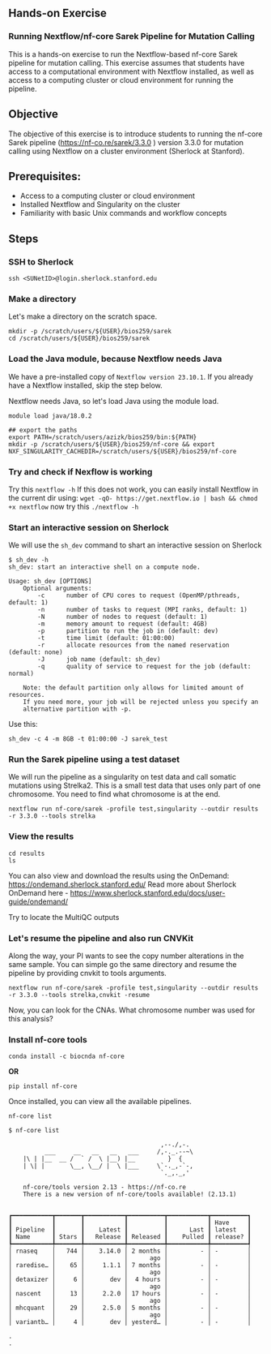 
## Hands-on Exercise
### Running Nextflow/nf-core Sarek Pipeline for Mutation Calling

This is a hands-on exercise to run the Nextflow-based nf-core Sarek pipeline for mutation calling. This exercise assumes that students have access to a computational environment with Nextflow installed, as well as access to a computing cluster or cloud environment for running the pipeline.

## Objective

The objective of this exercise is to introduce students to running the nf-core Sarek pipeline (https://nf-co.re/sarek/3.3.0
) version 3.3.0 for mutation calling using Nextflow on a cluster environment (Sherlock at Stanford).

## Prerequisites:

-  Access to a computing cluster or cloud environment
-  Installed Nextflow and Singularity on the cluster
-  Familiarity with basic Unix commands and workflow concepts

## Steps 

### SSH to Sherlock

``
ssh <SUNetID>@login.sherlock.stanford.edu
``

### Make a directory

Let's make a directory on the scratch space.

```
mkdir -p /scratch/users/${USER}/bios259/sarek
cd /scratch/users/${USER}/bios259/sarek
```

### Load the Java module, because Nextflow needs Java

We have a pre-installed copy of `Nextflow version 23.10.1`. If you already have a Nextflow installed, skip the step below.

Nextflow needs Java, so let's load Java using the module load.
```
module load java/18.0.2

## export the paths
export PATH=/scratch/users/azizk/bios259/bin:${PATH}
mkdir -p /scratch/users/${USER}/bios259/nf-core && export NXF_SINGULARITY_CACHEDIR=/scratch/users/${USER}/bios259/nf-core
```

### Try and check if Nexflow is working
Try this
``
nextflow -h
``
If this does not work, you can easily install Nextflow in the current dir using:
``
wget -qO- https://get.nextflow.io | bash && chmod +x nextflow
``
now try this
``
./nextflow -h
``

### Start an interactive session on Sherlock

We will use the `sh_dev` command to shart an interactive session on Sherlock

```
$ sh_dev -h
sh_dev: start an interactive shell on a compute node.

Usage: sh_dev [OPTIONS]
    Optional arguments:
        -c      number of CPU cores to request (OpenMP/pthreads, default: 1)
        -n      number of tasks to request (MPI ranks, default: 1)
        -N      number of nodes to request (default: 1)
        -m      memory amount to request (default: 4GB)
        -p      partition to run the job in (default: dev)
        -t      time limit (default: 01:00:00)
        -r      allocate resources from the named reservation (default: none)
        -J      job name (default: sh_dev)
        -q      quality of service to request for the job (default: normal)

    Note: the default partition only allows for limited amount of resources.
    If you need more, your job will be rejected unless you specify an
    alternative partition with -p.
```

Use this:
```
sh_dev -c 4 -m 8GB -t 01:00:00 -J sarek_test
```

### Run the Sarek pipeline using a test dataset

We will run the pipeline as a singularity on test data and call somatic mutations using Strelka2.
This is a small test data that uses only part of one chromosome. You need to find what chromosome is at the end. 

```
nextflow run nf-core/sarek -profile test,singularity --outdir results -r 3.3.0 --tools strelka
```

### View the results

```
cd results
ls 
```

You can also view and download the results using the OnDemand: https://ondemand.sherlock.stanford.edu/
Read more about Sherlock OnDemand here - https://www.sherlock.stanford.edu/docs/user-guide/ondemand/

Try to locate the MultiQC outputs

### Let's resume the pipeline and also run CNVKit

Along the way, your PI wants to see the copy number alterations in the same sample.
You can simple go the same directory and resume the pipeline by providing cnvkit to tools arguments.

```
nextflow run nf-core/sarek -profile test,singularity --outdir results -r 3.3.0 --tools strelka,cnvkit -resume
```

Now, you can look for the CNAs. What chromosome number was used for this analysis?

### Install nf-core tools

```
conda install -c biocnda nf-core
```
**OR**
```
pip install nf-core
```
Once installed, you can view all the available pipelines.

```
nf-core list
```

```
$ nf-core list

                                          ,--./,-.
          ___     __   __   __   ___     /,-._.--~\
    |\ | |__  __ /  ` /  \ |__) |__         }  {
    | \| |       \__, \__/ |  \ |___     \`-._,-`-,
                                          `._,._,'

    nf-core/tools version 2.13 - https://nf-co.re
    There is a new version of nf-core/tools available! (2.13.1)


┏━━━━━━━━━━━┳━━━━━━━┳━━━━━━━━━━━┳━━━━━━━━━━┳━━━━━━━━━━━┳━━━━━━━━━━┓
┃           ┃       ┃           ┃          ┃           ┃ Have     ┃
┃ Pipeline  ┃       ┃    Latest ┃          ┃      Last ┃ latest   ┃
┃ Name      ┃ Stars ┃   Release ┃ Released ┃    Pulled ┃ release? ┃
┡━━━━━━━━━━━╇━━━━━━━╇━━━━━━━━━━━╇━━━━━━━━━━╇━━━━━━━━━━━╇━━━━━━━━━━┩
│ rnaseq    │   744 │    3.14.0 │ 2 months │         - │ -        │
│           │       │           │      ago │           │          │
│ raredise… │    65 │     1.1.1 │ 7 months │         - │ -        │
│           │       │           │      ago │           │          │
│ detaxizer │     6 │       dev │  4 hours │         - │ -        │
│           │       │           │      ago │           │          │
│ nascent   │    13 │     2.2.0 │ 17 hours │         - │ -        │
│           │       │           │      ago │           │          │
│ mhcquant  │    29 │     2.5.0 │ 5 months │         - │ -        │
│           │       │           │      ago │           │          │
│ variantb… │     4 │       dev │ yesterd… │         - │ -        │

.
.
```

